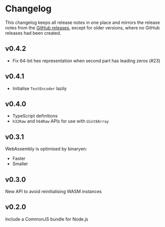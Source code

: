 # Changelog

This changelog keeps all release notes in one place and mirrors the release
notes from the [GitHub releases][github-releases], except for older versions,
where no GitHub releases had been created.

## v0.4.2

- Fix 64-bit hex representation when second part has leading zeros (#23)

## v0.4.1

 - Initialise `TextEncoder` lazily

## v0.4.0

- TypeScript definitions
- `h32Raw` and `h64Raw` APIs for use with `Uint8Array`

## v0.3.1

WebAssembly is optimised by binaryen:

- Faster
- Smaller

## v0.3.0

New API to avoid reinitialising WASM instances

## v0.2.0

Include a CommonJS bundle for Node.js


[github-releases]: https://github.com/jungomi/xxhash-wasm/releases

